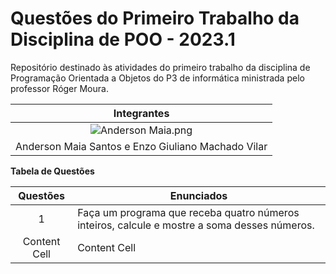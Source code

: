 # Questões do Primeiro Trabalho da Disciplina de POO - 2023.1

Repositório destinado às atividades do primeiro trabalho da disciplina de Programação Orientada a Objetos do P3 de informática ministrada pelo professor Róger Moura.

| Integrantes |
| :-----------: |
| ![Anderson Maia.png](https://user-images.githubusercontent.com/124885820/223561276-7331792c-6207-484a-a3a7-6cc69ddc0e60.png) | 
| Anderson Maia Santos e Enzo Giuliano Machado Vilar|


**Tabela de Questões**

| Questões   |  Enunciados  |
| :-----------: | ----------- |
| 1 | Faça um programa que receba quatro números inteiros, calcule e mostre a soma desses números.
| Content Cell  | Content Cell  |
